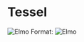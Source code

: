 # Tessel

![Elmo](/Desktop/Elmo.jpeg)
Format: ![Elmo](https://m.media-amazon.com/images/S/aplus-media/vc/6ee642df-333d-4f84-a381-4281b32b94aa._SR300,300_.png)
